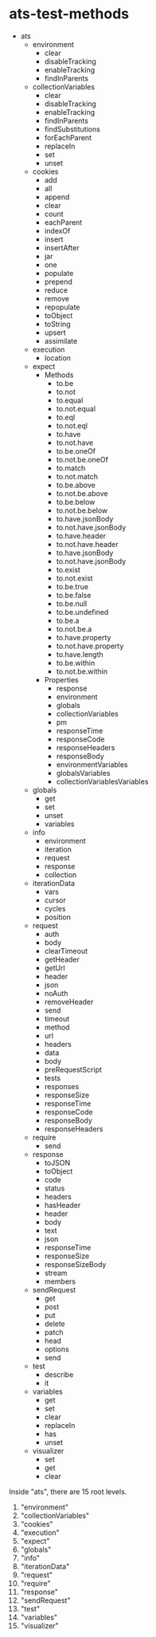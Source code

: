 # ats-test-methods
 
- ats
  - environment
    - clear
    - disableTracking
    - enableTracking
    - findInParents
  - collectionVariables
    - clear
    - disableTracking
    - enableTracking
    - findInParents
    - findSubstitutions
    - forEachParent
    - replaceIn
    - set
    - unset
  - cookies
    - add
    - all
    - append
    - clear
    - count
    - eachParent
    - indexOf
    - insert
    - insertAfter
    - jar
    - one
    - populate
    - prepend
    - reduce
    - remove
    - repopulate
    - toObject
    - toString
    - upsert
    - assimilate
  - execution
    - location
  - expect
    - Methods
      - to.be
      - to.not
      - to.equal
      - to.not.equal
      - to.eql
      - to.not.eql
      - to.have
      - to.not.have
      - to.be.oneOf
      - to.not.be.oneOf
      - to.match
      - to.not.match
      - to.be.above
      - to.not.be.above
      - to.be.below
      - to.not.be.below
      - to.have.jsonBody
      - to.not.have.jsonBody
      - to.have.header
      - to.not.have.header
      - to.have.jsonBody
      - to.not.have.jsonBody
      - to.exist
      - to.not.exist
      - to.be.true
      - to.be.false
      - to.be.null
      - to.be.undefined
      - to.be.a
      - to.not.be.a
      - to.have.property
      - to.not.have.property
      - to.have.length
      - to.be.within
      - to.not.be.within
    - Properties
      - response
      - environment
      - globals
      - collectionVariables
      - pm
      - responseTime
      - responseCode
      - responseHeaders
      - responseBody
      - environmentVariables
      - globalsVariables
      - collectionVariablesVariables
  - globals
    - get
    - set
    - unset
    - variables
  - info
    - environment
    - iteration
    - request
    - response
    - collection
  - iterationData
    - vars
    - cursor
    - cycles
    - position
  - request
    - auth
    - body
    - clearTimeout
    - getHeader
    - getUrl
    - header
    - json
    - noAuth
    - removeHeader
    - send
    - timeout
    - method
    - url
    - headers
    - data
    - body
    - preRequestScript
    - tests
    - responses
    - responseSize
    - responseTime
    - responseCode
    - responseBody
    - responseHeaders
  - require
    - send
  - response
    - toJSON
    - toObject
    - code
    - status
    - headers
    - hasHeader
    - header
    - body
    - text
    - json
    - responseTime
    - responseSize
    - responseSizeBody
    - stream
    - members
  - sendRequest
    - get
    - post
    - put
    - delete
    - patch
    - head
    - options
    - send
  - test
    - describe
    - it
  - variables
    - get
    - set
    - clear
    - replaceIn
    - has
    - unset
  - visualizer
    - set
    - get
    - clear



Inside "ats", there are 15 root levels.

1. "environment"
2. "collectionVariables"
3. "cookies"
4. "execution"
5. "expect"
6. "globals"
7. "info"
8. "iterationData"
9. "request"
10. "require"
11. "response"
12. "sendRequest"
13. "test"
14. "variables"
15. "visualizer"

